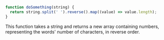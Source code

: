 ```js
function doSomething(string) {
  return string.split(' ').reverse().map((value) => value.length);
}
```

This function takes a string and returns a new array containing numbers, representing the words' number of characters, in reverse order.